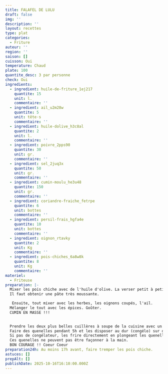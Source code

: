 ```yaml
---
title: FALAFEL DE LULU
draft: false
img: ''
description: ''
layout: recettes
type: plat
categories:
  - Friture
auteur: ''
region: ''
saison: []
cuisson: Oui
temperature: Chaud
plate: 100
quantite_desc: 3 par personne
check: Oui
ingredients:
  - ingredient: huile-de-friture_1ej217
    quantite: 15
    unit: l.
    commentaire: ''
  - ingredient: ail_u2m28w
    quantite: 5
    unit: tête·s
    commentaire: ''
  - ingredient: huile-dolive_h3c8al
    quantite: 2
    unit: l.
    commentaire: ''
  - ingredient: poivre_2pps90
    quantite: 30
    unit: gr.
    commentaire: ''
  - ingredient: sel_2juq3x
    quantite: 50
    unit: gr.
    commentaire: ''
  - ingredient: cumin-moulu_he3u48
    quantite: 150
    unit: gr.
    commentaire: ''
  - ingredient: coriandre-fraiche_fetrpe
    quantite: 6
    unit: bottes
    commentaire: ''
  - ingredient: persil-frais_hgfa4e
    quantite: 10
    unit: bottes
    commentaire: ''
  - ingredient: oignon_rtavky
    quantite: 2
    unit: Kg
    commentaire: ''
  - ingredient: pois-chiches_6a8w8k
    quantite: 8
    unit: Kg
    commentaire: ''
materiel:
  - Friteuse
preparation: |-
  Mixer les pois chiche avec de l'huile d'olive. La verser petit à petit, un peu comme la mayonnaise.
  Il faut obtenir une pâte très moussante.

   Ensuite, tout mixer avec les herbes, les oignons coupés, l'ail.
  Mélanger le tout avec les épices. Goûter.
  CUMIN EN MASSE !!!
   

  Prendre les deux plus belles cuillères à soupe de la cuisine avec un pot d'eau chaude.
  Faire des quenelles pendant 5h et les disposer au dur (congélo) sur des plateaux.
  Si pas de congélateur, les frire directement en plongeant les quenelles directement.
  Ces quenelles ne peuvent pas être façonner à la main.
  BON COURAGE !! Coeur Coeur
preparation24h: Au moins 17h avant, faire tremper les pois chiche.
astuces: []
prepAlt: []
publishDate: 2025-10-16T16:10:00.000Z
---
```


